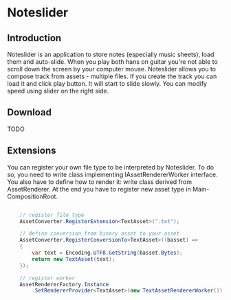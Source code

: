 ﻿# Noteslider

## Introduction
Noteslider is an application to store notes (especially music sheets), load them and auto-slide.
When you play both hans on guitar you're not able to scroll down the screen by your computer mouse.
Noteslider allows you to compose track from assets - multiple files.
If you create the track you can load it and click play button. It will start to slide slowly.
You can modify speed using slider on the right side.

## Download
TODO

## Extensions
You can register your own file type to be interpreted by Noteslider.
To do so, you need to write class implementing IAssetRendererWorker interface.
You also have to define how to render it: write class derived from AssetRenderer.
At the end you have to register new asset type in Main-CompositionRoot.

```csharp

    // register file type
    AssetConverter.RegisterExtension<TextAsset>(".txt");

    // define conversion from binary asset to your asset
    AssetConverter.RegisterConversionTo<TextAsset>((basset) =>
    {
        var text = Encoding.UTF8.GetString(basset.Bytes);
        return new TextAsset(text);
    });

    // register worker
    AssetRendererFactory.Instance
        .SetRendererProvider<TextAsset>(new TextAssetRendererWorker());


```
